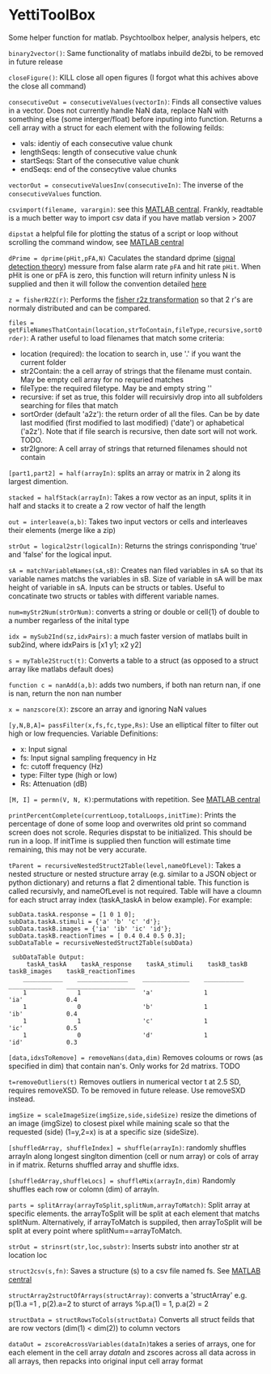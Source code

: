 # YettiToolBox
Some helper function for matlab. Psychtoolbox helper, analysis helpers, etc

```binary2vector()```: Same functionality of matlabs inbuild de2bi, to be removed in future release


```closeFigure()```: KILL close all open figures (I forgot what this achives above the close all command)


```consecutiveOut = consecutiveValues(vectorIn)```: Finds all consective values in a vector. Does not currently handle NaN data, replace NaN with something else (some interger/float) before inputing into function. 
Returns a cell array with a struct for each element with the following feilds:
* vals: identiy of each consecutive value chunk
* lengthSeqs: length of consecutive value chunk
* startSeqs: Start of the consecutive value chunk
* endSeqs: end of the consecytive value chunks
    
    
```vectorOut = consecutiveValuesInv(consecutiveIn)```: The inverse of the ```consecutiveValues``` function.


```csvimport(filename, varargin)```: see this [MATLAB central](https://www.mathworks.com/matlabcentral/fileexchange/23573-csvimport). Frankly, readtable is a much better way to import csv data if you have matlab version > 2007


```dipstat``` a helpful file for plotting the status of a script or loop without scrolling the command window, see [MATLAB central](https://www.mathworks.com/matlabcentral/fileexchange/44673-overwritable-message-outputs-to-commandline-window)


```dPrime = dprime(pHit,pFA,N)``` Caculates the standard dprime ([signal detection theory](https://en.wikipedia.org/wiki/Sensitivity_index)) messure from false alarm rate ```pFA``` and hit rate ```pHit```. When pHit is one or pFA is zero, this function will return infinity unless N is supplied and then it will follow the convention detailed [here](http://www.talkstats.com/showthread.php/4063-dissertation-help-please...signal-detection-and-d-prime-alternative) 


```z = fisherR2Z(r)```: Performs the [fisher r2z transformation](http://davidmlane.com/hyperstat/A50760.html) so that 2 r's are normaly distributed and can be compared.


```files = getFileNamesThatContain(location,strToContain,fileType,recursive,sortOrder)```: A rather useful to load filenames that match some criteria:
 * location (required): the location to search in, use '.' if you want the current folder
 * str2Contain: the a cell array of strings that the filename must contain. May be empty cell array for no requried matches
 * fileType: the required filetype. May be and empty string ''
 * recursive: if set as true, this folder will recuirsivly drop into all subfolders searching for files that match
 * sortOrder (default 'a2z'): the return order of all the files. Can be by date last modified (first modified to last modified) ('date') or aphabetical ('a2z'). Note that if file search is recursive, then date sort will not work. TODO.
 * str2Ignore: A cell array of strings that returned filenames should not contain

```[part1,part2] = half(arrayIn)```: splits an array or matrix in 2 along its largest dimention.

```stacked = halfStack(arrayIn)```: Takes a row vector as an input, splits it in half and stacks it to create a 2 row vector of half the length

```out = interleave(a,b)```: Takes two input vectors or cells and interleaves their elements (merge like a zip)

```strOut = logical2str(logicalIn)```: Returns the strings conrisponding 'true' and 'false' for the logical input.

```sA = matchVariableNames(sA,sB)```: Creates nan filed variables in sA so that its variable names matchs the variables in sB. Size of variable in sA will be max height of variable in sA. Inputs can be structs or tables. Useful to concatinate two structs or tables with different variable names.

```num=myStr2Num(strOrNum)```: converts a string or double or cell{1} of double to a number regarless of the inital type

```idx = mySub2Ind(sz,idxPairs)```: a much faster version of matlabs built in sub2ind, where idxPairs is  [x1 y1; x2 y2]

```s = myTable2Struct(t)```: Converts a table to a struct (as opposed to a struct array like matlabs default does)

```function c = nanAdd(a,b)```: adds two numbers, if both nan return nan, if one is nan, return the non nan number

```x = nanzscore(X)```: zscore an array and ignoring NaN values

```[y,N,B,A]= passFilter(x,fs,fc,type,Rs)```: Use an elliptical filter to filter out high or low frequencies.
Variable Definitions:
* x: Input signal
* fs: Input signal sampling frequency in Hz
* fc: cutoff frequency (Hz)
* type: Filter type (high or low)
* Rs: Attenuation (dB)

```[M, I] = permn(V, N, K)```:permutations with repetition. See [MATLAB central](https://www.mathworks.com/matlabcentral/fileexchange/7147-permn-v--n--k-)

```printPercentComplete(currentLoop,totalLoops,initTime)```: Prints the percentage of done of some loop and overwrites old print so command screen does not scrole. Requries dispstat to be initialized. This should be run in a loop. If initTime is supplied then function will estimate time remaining, this may not be very accurate.

```tParent = recursiveNestedStruct2Table(level,nameOfLevel)```: Takes a nested structure or nested structure array (e.g. similar to a JSON object or python dictionary) and returns a flat 2 dimentional table. This function is called recursivly, and nameOfLevel is not required. Table will have a cloumn for each struct array index (taskA_taskA in below example). 
For example:
```
subData.taskA.response = [1 0 1 0];
subData.taskA.stimuli = {'a' 'b' 'c' 'd'};
subData.taskB.images = {'ia' 'ib' 'ic' 'id'};
subData.taskB.reactionTimes = [ 0.4 0.4 0.5 0.3];
subDataTable = recursiveNestedStruct2Table(subData)
 
 subDataTable Output:
     taskA_taskA    taskA_response    taskA_stimuli    taskB_taskB    taskB_images    taskB_reactionTimes
    ___________    ______________    _____________    ___________    ____________    ___________________
    1              1                 'a'              1              'ia'            0.4                
    1              0                 'b'              1              'ib'            0.4                
    1              1                 'c'              1              'ic'            0.5                
    1              0                 'd'              1              'id'            0.3                
```

```[data,idxsToRemove] = removeNans(data,dim)``` Removes coloums or rows (as specified in dim) that contain nan's. Only works for 2d matrixs. TODO

```t=removeOutliers(t)``` Removes outliers in numerical vector t at 2.5 SD, requires removeXSD. To be removed in future release. Use removeSXD instead.


```imgSize = scaleImageSize(imgSize,side,sideSize)``` resize the dimetions of an image (imgSize) to closest pixel while maining scale so that the requested (side) (1=y,2=x) is at a specific size (sideSize).

```[shuffledArray, shuffleIndex] = shuffle(arrayIn)```: randomly shuffles arrayIn along longest singlton dimention (cell or num array) or cols of array in if matrix. Returns shuffled array and shuffle idxs.

```[shuffledArray,shuffleLocs] = shuffleMix(arrayIn,dim)``` Randomly shuffles each row or colomn (dim) of arrayIn.

```parts = splitArray(arrayToSplit,splitNum,arrayToMatch)```: Split array at specific elements. the arrayToSplit will be split at each element that matchs splitNum. Alternatively, if arrayToMatch is suppiled, then arrayToSplit will be split at every point where splitNum==arrayToMatch. 

```strOut = strinsrt(str,loc,substr)```: Inserts substr into another str at location loc

```struct2csv(s,fn)```: Saves a structure (s) to a csv file named fs. See [MATLAB central](https://www.mathworks.com/matlabcentral/fileexchange/34889-struct2csv)

```structArray2structOfArrays(structArray)```: converts a 'structArray' e.g. p(1).a =1 , p(2).a=2 to sturct of arrays
    %p.a(1) = 1, p.a(2) = 2
    
```structData = structRowsToCols(structData)``` Converts all struct feilds that are row vectors (dim(1) < dim(2)) to column vectors

```dataOut = zscoreAcrossVariables(dataIn)```takes a series of arrays, one for each element in the cell array *dataIn* and zscores across all data across in all arrays, then repacks into original input cell array format 




















